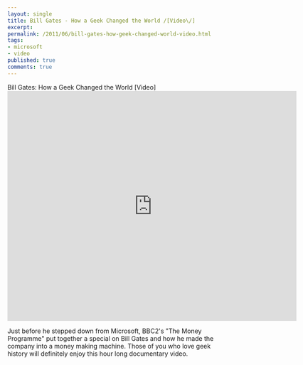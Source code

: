 ```yaml
---
layout: single
title: Bill Gates - How a Geek Changed the World /[Video\/]
excerpt: 
permalink: /2011/06/bill-gates-how-geek-changed-world-video.html
tags: 
- microsoft
- video
published: true
comments: true
---
```

Bill Gates: How a Geek Changed the World [Video]
<embed allowfullscreen="true" allowscriptaccess="never" height="517" src="http://www.youtube.com/v/bQ2C3umgN6M?version=3&amp;hl=en_GB&amp;rel=0" type="application/x-shockwave-flash" width="650" wmode="transparent"></embed>

Just before he stepped down from Microsoft, BBC2's "The Money Programme" put together a special on Bill Gates and how he made the company into a money making machine. Those of you who love geek history will definitely enjoy this hour long documentary video.

